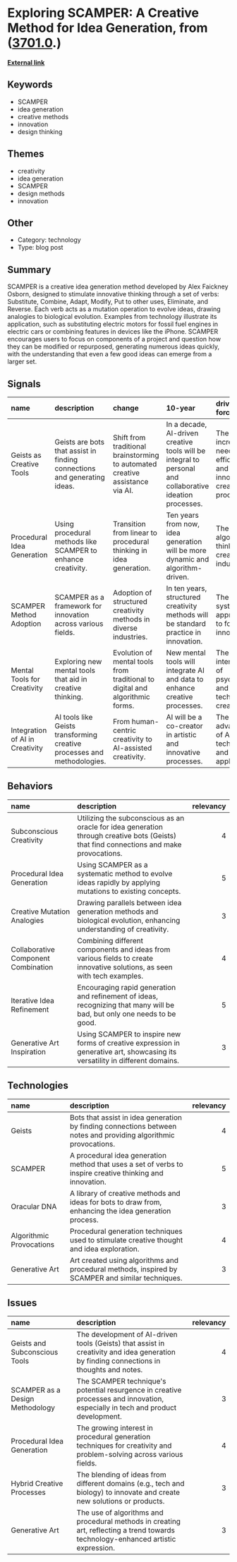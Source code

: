 # __Exploring SCAMPER: A Creative Method for Idea Generation__, from ([3701.0](https://kghosh.substack.com/p/3701.0).)

__[External link](https://subconscious.substack.com/p/scamper)__



## Keywords

* SCAMPER
* idea generation
* creative methods
* innovation
* design thinking

## Themes

* creativity
* idea generation
* SCAMPER
* design methods
* innovation

## Other

* Category: technology
* Type: blog post

## Summary

SCAMPER is a creative idea generation method developed by Alex Faickney Osborn, designed to stimulate innovative thinking through a set of verbs: Substitute, Combine, Adapt, Modify, Put to other uses, Eliminate, and Reverse. Each verb acts as a mutation operation to evolve ideas, drawing analogies to biological evolution. Examples from technology illustrate its application, such as substituting electric motors for fossil fuel engines in electric cars or combining features in devices like the iPhone. SCAMPER encourages users to focus on components of a project and question how they can be modified or repurposed, generating numerous ideas quickly, with the understanding that even a few good ideas can emerge from a larger set.

## Signals

| name                            | description                                                              | change                                                                        | 10-year                                                                                                  | driving-force                                                            |   relevancy |
|:--------------------------------|:-------------------------------------------------------------------------|:------------------------------------------------------------------------------|:---------------------------------------------------------------------------------------------------------|:-------------------------------------------------------------------------|------------:|
| Geists as Creative Tools        | Geists are bots that assist in finding connections and generating ideas. | Shift from traditional brainstorming to automated creative assistance via AI. | In a decade, AI-driven creative tools will be integral to personal and collaborative ideation processes. | The increasing need for efficiency and innovation in creative processes. |           4 |
| Procedural Idea Generation      | Using procedural methods like SCAMPER to enhance creativity.             | Transition from linear to procedural thinking in idea generation.             | Ten years from now, idea generation will be more dynamic and algorithm-driven.                           | The rise of algorithmic thinking in creative industries.                 |           5 |
| SCAMPER Method Adoption         | SCAMPER as a framework for innovation across various fields.             | Adoption of structured creativity methods in diverse industries.              | In ten years, structured creativity methods will be standard practice in innovation.                     | The need for systematic approaches to foster innovation.                 |           4 |
| Mental Tools for Creativity     | Exploring new mental tools that aid in creative thinking.                | Evolution of mental tools from traditional to digital and algorithmic forms.  | New mental tools will integrate AI and data to enhance creative processes.                               | The intersection of psychology and technology in creativity.             |           3 |
| Integration of AI in Creativity | AI tools like Geists transforming creative processes and methodologies.  | From human-centric creativity to AI-assisted creativity.                      | AI will be a co-creator in artistic and innovative processes.                                            | The rapid advancement of AI technology and its applications.             |           5 |

## Behaviors

| name                                | description                                                                                                                             |   relevancy |
|:------------------------------------|:----------------------------------------------------------------------------------------------------------------------------------------|------------:|
| Subconscious Creativity             | Utilizing the subconscious as an oracle for idea generation through creative bots (Geists) that find connections and make provocations. |           4 |
| Procedural Idea Generation          | Using SCAMPER as a systematic method to evolve ideas rapidly by applying mutations to existing concepts.                                |           5 |
| Creative Mutation Analogies         | Drawing parallels between idea generation methods and biological evolution, enhancing understanding of creativity.                      |           3 |
| Collaborative Component Combination | Combining different components and ideas from various fields to create innovative solutions, as seen with tech examples.                |           4 |
| Iterative Idea Refinement           | Encouraging rapid generation and refinement of ideas, recognizing that many will be bad, but only one needs to be good.                 |           5 |
| Generative Art Inspiration          | Using SCAMPER to inspire new forms of creative expression in generative art, showcasing its versatility in different domains.           |           3 |

## Technologies

| name                     | description                                                                                                      |   relevancy |
|:-------------------------|:-----------------------------------------------------------------------------------------------------------------|------------:|
| Geists                   | Bots that assist in idea generation by finding connections between notes and providing algorithmic provocations. |           4 |
| SCAMPER                  | A procedural idea generation method that uses a set of verbs to inspire creative thinking and innovation.        |           5 |
| Oracular DNA             | A library of creative methods and ideas for bots to draw from, enhancing the idea generation process.            |           3 |
| Algorithmic Provocations | Procedural generation techniques used to stimulate creative thought and idea exploration.                        |           4 |
| Generative Art           | Art created using algorithms and procedural methods, inspired by SCAMPER and similar techniques.                 |           3 |

## Issues

| name                            | description                                                                                                                             |   relevancy |
|:--------------------------------|:----------------------------------------------------------------------------------------------------------------------------------------|------------:|
| Geists and Subconscious Tools   | The development of AI-driven tools (Geists) that assist in creativity and idea generation by finding connections in thoughts and notes. |           4 |
| SCAMPER as a Design Methodology | The SCAMPER technique's potential resurgence in creative processes and innovation, especially in tech and product development.          |           3 |
| Procedural Idea Generation      | The growing interest in procedural generation techniques for creativity and problem-solving across various fields.                      |           4 |
| Hybrid Creative Processes       | The blending of ideas from different domains (e.g., tech and biology) to innovate and create new solutions or products.                 |           3 |
| Generative Art                  | The use of algorithms and procedural methods in creating art, reflecting a trend towards technology-enhanced artistic expression.       |           3 |
